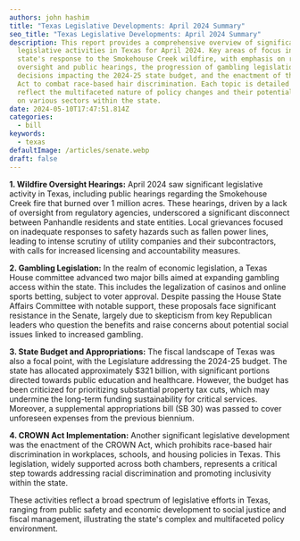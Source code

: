 ```yaml
---
authors: john hashim
title: "Texas Legislative Developments: April 2024 Summary"
seo_title: "Texas Legislative Developments: April 2024 Summary"
description: This report provides a comprehensive overview of significant
  legislative activities in Texas for April 2024. Key areas of focus include the
  state's response to the Smokehouse Creek wildfire, with emphasis on regulatory
  oversight and public hearings, the progression of gambling legislation, fiscal
  decisions impacting the 2024-25 state budget, and the enactment of the CROWN
  Act to combat race-based hair discrimination. Each topic is detailed to
  reflect the multifaceted nature of policy changes and their potential impacts
  on various sectors within the state.
date: 2024-05-10T17:47:51.814Z
categories:
  - bill
keywords:
  - texas
defaultImage: /articles/senate.webp
draft: false
---
```



**1. Wildfire Oversight Hearings:**
April 2024 saw significant legislative activity in Texas, including public hearings regarding the Smokehouse Creek fire that burned over 1 million acres. These hearings, driven by a lack of oversight from regulatory agencies, underscored a significant disconnect between Panhandle residents and state entities. Local grievances focused on inadequate responses to safety hazards such as fallen power lines, leading to intense scrutiny of utility companies and their subcontractors, with calls for increased licensing and accountability measures.

**2. Gambling Legislation:**
In the realm of economic legislation, a Texas House committee advanced two major bills aimed at expanding gambling access within the state. This includes the legalization of casinos and online sports betting, subject to voter approval. Despite passing the House State Affairs Committee with notable support, these proposals face significant resistance in the Senate, largely due to skepticism from key Republican leaders who question the benefits and raise concerns about potential social issues linked to increased gambling.

**3. State Budget and Appropriations:**
The fiscal landscape of Texas was also a focal point, with the Legislature addressing the 2024-25 budget. The state has allocated approximately $321 billion, with significant portions directed towards public education and healthcare. However, the budget has been criticized for prioritizing substantial property tax cuts, which may undermine the long-term funding sustainability for critical services. Moreover, a supplemental appropriations bill (SB 30) was passed to cover unforeseen expenses from the previous biennium.

**4. CROWN Act Implementation:**
Another significant legislative development was the enactment of the CROWN Act, which prohibits race-based hair discrimination in workplaces, schools, and housing policies in Texas. This legislation, widely supported across both chambers, represents a critical step towards addressing racial discrimination and promoting inclusivity within the state.

These activities reflect a broad spectrum of legislative efforts in Texas, ranging from public safety and economic development to social justice and fiscal management, illustrating the state's complex and multifaceted policy environment.